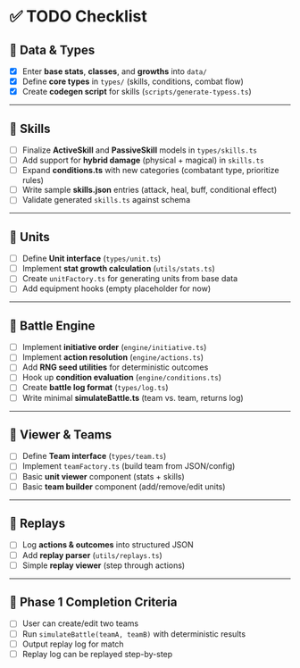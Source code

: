# ✅ TODO Checklist

## 📂 Data & Types

- [x] Enter **base stats**, **classes**, and **growths** into `data/`
- [x] Define **core types** in `types/` (skills, conditions, combat flow)
- [x] Create **codegen script** for skills (`scripts/generate-typess.ts`)

---

## 📂 Skills

- [ ] Finalize **ActiveSkill** and **PassiveSkill** models in `types/skills.ts`
- [ ] Add support for **hybrid damage** (physical + magical) in `skills.ts`
- [ ] Expand **conditions.ts** with new categories (combatant type, prioritize rules)
- [ ] Write sample **skills.json** entries (attack, heal, buff, conditional effect)
- [ ] Validate generated `skills.ts` against schema

---

## 📂 Units

- [ ] Define **Unit interface** (`types/unit.ts`)
- [ ] Implement **stat growth calculation** (`utils/stats.ts`)
- [ ] Create `unitFactory.ts` for generating units from base data
- [ ] Add equipment hooks (empty placeholder for now)

---

## 📂 Battle Engine

- [ ] Implement **initiative order** (`engine/initiative.ts`)
- [ ] Implement **action resolution** (`engine/actions.ts`)
- [ ] Add **RNG seed utilities** for deterministic outcomes
- [ ] Hook up **condition evaluation** (`engine/conditions.ts`)
- [ ] Create **battle log format** (`types/log.ts`)
- [ ] Write minimal **simulateBattle.ts** (team vs. team, returns log)

---

## 📂 Viewer & Teams

- [ ] Define **Team interface** (`types/team.ts`)
- [ ] Implement `teamFactory.ts` (build team from JSON/config)
- [ ] Basic **unit viewer** component (stats + skills)
- [ ] Basic **team builder** component (add/remove/edit units)

---

## 📂 Replays

- [ ] Log **actions & outcomes** into structured JSON
- [ ] Add **replay parser** (`utils/replays.ts`)
- [ ] Simple **replay viewer** (step through actions)

---

## 📂 Phase 1 Completion Criteria

- [ ] User can create/edit two teams
- [ ] Run `simulateBattle(teamA, teamB)` with deterministic results
- [ ] Output replay log for match
- [ ] Replay log can be replayed step-by-step
